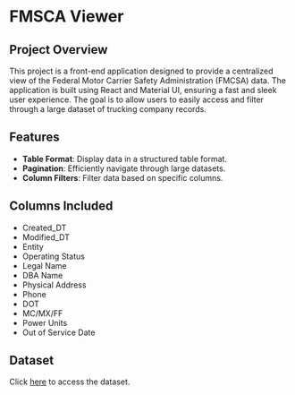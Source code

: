 # FMSCA Viewer

## Project Overview

This project is a front-end application designed to provide a centralized view of the Federal Motor Carrier Safety Administration (FMCSA) data. The application is built using React and Material UI, ensuring a fast and sleek user experience. The goal is to allow users to easily access and filter through a large dataset of trucking company records.

## Features

- **Table Format**: Display data in a structured table format.
- **Pagination**: Efficiently navigate through large datasets.
- **Column Filters**: Filter data based on specific columns.

## Columns Included

- Created_DT
- Modified_DT
- Entity
- Operating Status
- Legal Name
- DBA Name
- Physical Address
- Phone
- DOT
- MC/MX/FF
- Power Units
- Out of Service Date

## Dataset

Click [here](https://docs.google.com/spreadsheets/d/1hB_LjBT9ezZigXnC-MblT2PXZledkZqBnvV23ssfSuE/edit?gid=1874221723#gid=1874221723) to access the dataset.